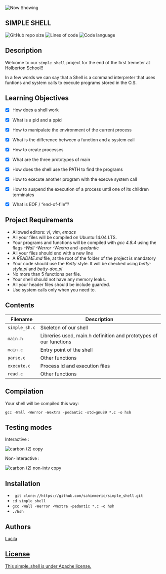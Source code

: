 ![Now Showing](https://user-images.githubusercontent.com/85719559/144750851-607c0b76-eda0-44b9-a188-9bcbe22741cf.jpg)

## SIMPLE SHELL


![GitHub repo size](https://img.shields.io/github/repo-size/sahinmeric/simple_shell)
![Lines of code](https://img.shields.io/tokei/lines/github/sahinmeric/simple_shell)
![Code language](https://img.shields.io/badge/c-language-yellowgreen)

## Description

Welcome to our `simple_shell` project for the end of the first tremeter at Holberton School!! 

In a few words we can say that a Shell is a command interpreter that uses funtions and system calls to execute programs stored in the O.S.


## Learning Objectives

- [x] How does a shell work
- [x] What is a pid and a ppid
- [x] How to manipulate the environment of the current process
- [x] What is the difference between a function and a system call
- [x] How to create processes
- [x] What are the three prototypes of main
- [x] How does the shell use the PATH to find the programs
- [x] How to execute another program with the execve system call
- [x] How to suspend the execution of a process until one of its children terminates
- [x] What is EOF / “end-of-file”?


## Project Requirements
-   Allowed editors:  _vi_,  _vim_,  _emacs_
-   All your files will be compiled on Ubuntu 14.04 LTS.
-   Your programs and functions will be compiled with  _gcc 4.8.4_  using the flags  _-Wall -Werror -Wextra_  and  _-pedantic_
-   All your files should end with a new line
-   A  _README.md_  file, at the root of the folder of the project is mandatory
-   Your code should use the  _Betty_  style. It will be checked using  _betty-style.pl_  and  _betty-doc.pl_
-   No more than 5 functions per file.
-   Your shell should not have any memory leaks.
-   All your header files should be include guarded.
-   Use system calls only when you need to.
## Contents


| **Filename**  | **Description**          |
| ------------- | ----------- |
| `simple_sh.c` | Skeleton of our shell |
| `main.h` | Libreries used, main.h definition and prototypes of our functions |
| `main.c` | Entry point of the shell |
| `parse.c` |  Other functions |
| `execute.c` | Process id and execution files |
| `read.c` | Other functions |

## Compilation
Your shell will be compiled this way:

`gcc -Wall -Werror -Wextra -pedantic -std=gnu89 *.c -o hsh`

## Testing modes 

Interactive :

![carbon (2) copy](https://user-images.githubusercontent.com/85719559/144756444-9dc4cd20-e0a5-4d32-86f2-7fb7338b07a3.png)

Non-interactive :

![carbon (2) non-intv copy](https://user-images.githubusercontent.com/85719559/144756628-ce5a0918-6359-440f-980d-fee6af4fbe2c.png)

## Installation

-   ` git clone://https://github.com/sahinmeric/simple_shell.git`
-   `cd simple_shell`
-   `gcc -Wall -Werror -Wextra -pedantic *.c -o hsh`
-   `./hsh`

## Authors
 
<a href="https://www.linkedin.com/in/sahinmeric/" target="_blank">  

Lucila

<a href="https://www.linkedin.com/in/lucila-m-2b1518201/" target="_blank">  

## License
This simple_shell is under Apache license. 
